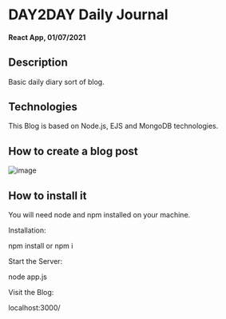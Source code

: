 # DAY2DAY Daily Journal

#### React App, 01/07/2021

## Description

Basic daily diary sort of blog.

## Technologies

This Blog is based on Node.js, EJS and MongoDB technologies.

## How to create a blog post

![image](https://user-images.githubusercontent.com/54445396/152640557-827bc8b8-7e3c-408e-b7ca-4e0d5339344c.png)

## How to install it

You will need node and npm installed on your machine.

Installation:

npm install or npm i

Start the Server:

node app.js

Visit the Blog:

localhost:3000/

